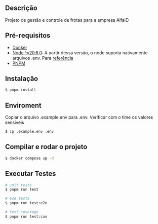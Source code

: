 ## Descrição

Projeto de gestão e controle de frotas para a empresa AlfaID

## Pré-requisitos

* [Docker](https://www.docker.com/)
* [Node ^v20.6.0](https://nodejs.org): A partir dessa versão, o node suporta nativamente arquivos .env. Para [referência](https://browsee.io/blog/using-environment-variables-in-node-js-20-6-0/)
* [PNPM](https://pnpm.io/pt/installation)

## Instalação

```bash
$ pnpm install
```

## Enviroment

Copiar o arquivo .example.env para .env. Verificar com o time os valores sensíveis

```bash
$ cp .example.env .env
```

## Compilar e rodar o projeto

```bash
$ docker compose up -d
```

## Executar Testes

```bash
# unit tests
$ pnpm run test

# e2e tests
$ pnpm run test:e2e

# test coverage
$ pnpm run test:cov
```